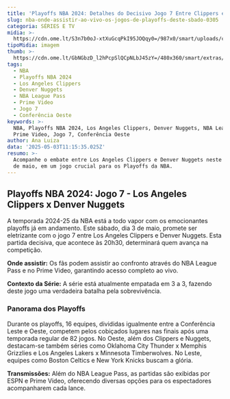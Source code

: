 ```yaml
---
title: 'Playoffs NBA 2024: Detalhes do Decisivo Jogo 7 Entre Clippers e Nuggets'
slug: nba-onde-assistir-ao-vivo-os-jogos-de-playoffs-deste-sbado-0305
categoria: SÉRIES E TV
midia: >-
  https://cdn.ome.lt/S3n7b0oJ-xtXuGcqPkI95JOQqy0=/987x0/smart/uploads/conteudo/fotos/james-harden-playoffs-nba.jpg
tipoMidia: imagem
thumb: >-
  https://cdn.ome.lt/GbNGbzD_l2hPcpSlQCpNLbJ45zY=/480x360/smart/extras/conteudos/james-harden-playoffs-nba-peq.jpg
tags:
  - NBA
  - Playoffs NBA 2024
  - Los Angeles Clippers
  - Denver Nuggets
  - NBA League Pass
  - Prime Video
  - Jogo 7
  - Conferência Oeste
keywords: >-
  NBA, Playoffs NBA 2024, Los Angeles Clippers, Denver Nuggets, NBA League Pass,
  Prime Video, Jogo 7, Conferência Oeste
author: Ana Luiza
data: '2025-05-03T11:15:35.025Z'
resumo: >-
  Acompanhe o embate entre Los Angeles Clippers e Denver Nuggets neste sábado, 3
  de maio, em um jogo crucial para os Playoffs da NBA.
---
```


## Playoffs NBA 2024: Jogo 7 - Los Angeles Clippers x Denver Nuggets

A temporada 2024-25 da NBA está a todo vapor com os emocionantes playoffs já em andamento. Este sábado, dia 3 de maio, promete ser eletrizante com o jogo 7 entre Los Angeles Clippers e Denver Nuggets. Esta partida decisiva, que acontece às 20h30, determinará quem avança na competição.

**Onde assistir:** Os fãs podem assistir ao confronto através do NBA League Pass e no Prime Video, garantindo acesso completo ao vivo.

**Contexto da Série:** A série está atualmente empatada em 3 a 3, fazendo deste jogo uma verdadeira batalha pela sobrevivência.

### Panorama dos Playoffs

Durante os playoffs, 16 equipes, divididas igualmente entre a Conferência Leste e Oeste, competem pelos cobiçados lugares nas finais após uma temporada regular de 82 jogos. No Oeste, além dos Clippers e Nuggets, destacam-se também séries como Oklahoma City Thunder x Memphis Grizzlies e Los Angeles Lakers x Minnesota Timberwolves. No Leste, equipes como Boston Celtics e New York Knicks buscam a glória.

**Transmissões:** Além do NBA League Pass, as partidas são exibidas por ESPN e Prime Video, oferecendo diversas opções para os espectadores acompanharem cada lance.
